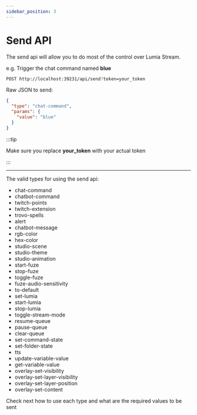```yaml
---
sidebar_position: 3
---
```


# Send API

The send api will allow you to do most of the control over Lumia Stream.

e.g. Trigger the chat command named **blue**

```bash
POST http://localhost:39231/api/send?token=your_token
```

Raw JSON to send:

```json
{
  "type": "chat-command",
  "params": {
    "value": "blue"
  }
}
```

:::tip

Make sure you replace **your_token** with your actual token

:::

---

The valid types for using the send api:

- chat-command
- chatbot-command
- twitch-points
- twitch-extension
- trovo-spells
- alert
- chatbot-message
- rgb-color
- hex-color
- studio-scene
- studio-theme
- studio-animation
- start-fuze
- stop-fuze
- toggle-fuze
- fuze-audio-sensitivity
- to-default
- set-lumia
- start-lumia
- stop-lumia
- toggle-stream-mode
- resume-queue
- pause-queue
- clear-queue
- set-command-state
- set-folder-state
- tts
- update-variable-value
- get-variable-value
- overlay-set-visibility
- overlay-set-layer-visibility
- overlay-set-layer-position
- overlay-set-content

Check next how to use each type and what are the required values to be sent
